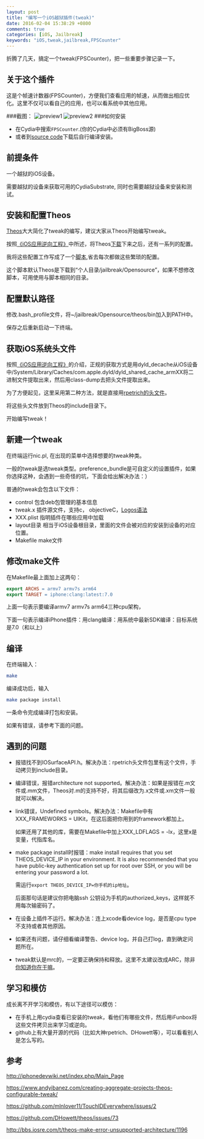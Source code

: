 ```yaml
---
layout: post
title: "编写一个iOS越狱插件(tweak)"
date: 2016-02-04 15:38:29 +0800
comments: true
categories: [iOS, Jailbreak]
keywords: "iOS,tweak,jailbreak,FPSCounter"
---
```



折腾了几天，搞定一个tweak(FPSCounter)，把一些重要步骤记录一下。

## 关于这个插件
这是个帧速计数器(FPSCounter)，方便我们查看应用的帧速，从而做出相应优化。这里不仅可以看自己的应用，也可以看系统中其他应用。

###截图：
![preview1](https://github.com/agdsdl/fpscounter/blob/master/images/preview1.jpg?raw=true)
![preview2](https://github.com/agdsdl/fpscounter/blob/master/images/preview2.jpg?raw=true)
###如何安装
- 在Cydia中搜索`FPSCounter`.(你的Cydia中必须有BigBoss源)
- 或者到[source code](https://github.com/agdsdl/fpscounter)下载后自行编译安装。

## 前提条件

一个越狱的iOS设备。

需要越狱的设备来获取可用的CydiaSubstrate, 同时也需要越狱设备来安装和测试。

## 安装和配置Theos

[Theos](https://github.com/DHowett/theos.git)大大简化了tweak的编写，建议大家从Theos开始编写tweak。

按照[《iOS应用逆向工程》](http://iosre.com/)中所述，将Theos[下载](https://github.com/DHowett/theos.git)下来之后，还有一系列的配置。

我将这些配置工作写成了一个[脚本](https://github.com/agdsdl/dotfiles/blob/master/init/82_jailbreak_tools.sh),省去每次都做这些繁琐的配置。

这个脚本默认Theos是下载到“个人目录/jailbreak/Opensource”，如果不想修改脚本，可用使用与脚本相同的目录。

## 配置默认路径

修改.bash_profile文件，将~/jailbreak/Opensource/theos/bin加入到PATH中。

保存之后重新启动一下终端。

## 获取iOS系统头文件

按照[《iOS应用逆向工程》](http://iosre.com/)的介绍，正规的获取方式是用dyld_decache从iOS设备中/System/Library/Caches/com.apple.dyld/dyld_shared_cache_armXX将二进制文件提取出来，然后用class-dump去把头文件提取出来。

为了方便起见，这里采用第二种方法，就是直接用[rpetrich的头文件](https://github.com/rpetrich/iphoneheaders.git)。

将这些头文件放到Theos的include目录下。

开始编写tweak！

<!-- more -->

## 新建一个tweak

在终端运行nic.pl, 在出现的菜单中选择想要的tweak种类。

一般的tweak是选tweak类型。preference_bundle是可自定义的设置插件，如果你选择这种，会遇到一些奇怪的坑，下面会给出解决办法：）

普通的tweak会包含以下文件：

- control 包含deb包管理的基本信息
- tweak.x 插件源文件，支持c， objectiveC，[Logos语法](http://iphonedevwiki.net/index.php/Logos)
- XXX.plist 指明插件在哪些应用中加载
- layout目录 相当于iOS设备根目录，里面的文件会被对应的安装到设备的对应位置。
- Makefile make文件

## 修改make文件

在Makefile最上面加上这两句：

``` Makefile
export ARCHS = armv7 armv7s arm64
export TARGET = iphone:clang:latest:7.0
```

上面一句表示要编译armv7 armv7s arm64三种cpu架构，

下面一句表示编译iPhone插件：用clang编译：用系统中最新SDK编译：目标系统是7.0（和以上）

## 编译

在终端输入：

``` bash
make
```

编译成功后，输入

``` bash
make package install
```

一条命令完成编译打包和安装。

如果有错误，请参考下面的问题。

## 遇到的问题

- 报错找不到IOSurfaceAPI.h。解决办法：rpetrich头文件包里有这个文件，手动拷贝到include目录。

- 编译错误，报错architecture not supported。解决办法：如果是报错在.m文件或.mm文件，Theos对.m的支持不好，将其后缀改为.x文件或.xm文件一般就可以解决。

- link错误，Undefined symbols。解决办法：Makefile中有XXX_FRAMEWORKS = UIKit，在这后面把你用到的framework都加上。

  如果还用了其他的库，需要在Makefile中加上XXX_LDFLAGS = -lx，这里x是变量，代指库名。

- make package install时报错：make install requires that you set THEOS_DEVICE_IP in your environment. It is also recommended that you have public-key authentication set up for root over SSH, or you will be entering your password a lot.

  需运行```export THEOS_DEVICE_IP=你手机的ip地址```。

  后面那句话是建议你把电脑ssh 公钥设为手机的authorized_keys，这样就不用每次输密码了。

- 在设备上插件不运行。解决办法：连上xcode看device log，是否是cpu type不支持或者其他原因。

- 如果还有问题，请仔细看编译警告、device log，并自己打log，直到确定问题所在。

- tweak默认是mrc的，一定要正确保持和释放。这里不太建议改成ARC，除非[你知道你在干嘛](http://iphonedevwiki.net/index.php/Using_ARC_in_tweaks)。

## 学习和模仿

成长离不开学习和模仿，有以下途径可以模仿：

- 在手机上用cydia查看已安装的tweak，看他们有哪些文件，然后用iFunbox将这些文件拷贝出来学习或逆向。
- github上有大量开源的代码（比如大神rpetrich、DHowett等），可以看看别人是怎么写的。

## 参考

http://iphonedevwiki.net/index.php/Main_Page

https://www.andyibanez.com/creating-aggregate-projects-theos-configurable-tweak/

https://github.com/mlnlover11/TouchIDEverywhere/issues/2

https://github.com/DHowett/theos/issues/73

http://bbs.iosre.com/t/theos-make-error-unsupported-architecture/1196
